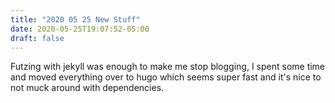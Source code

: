 ```yaml
---
title: "2020 05 25 New Stuff"
date: 2020-05-25T19:07:52-05:00
draft: false
---
```


Futzing with jekyll was enough to make me stop blogging, I spent some time and moved everything
over to hugo which seems super fast and it's nice to not muck around with dependencies.  



